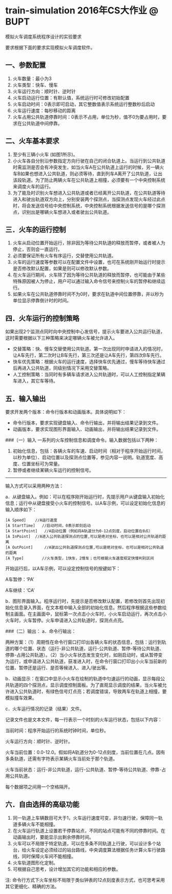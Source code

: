 # train-simulation 2016年CS大作业 @ BUPT

模拟火车调度系统程序设计的实验要求

要求根据下面的要求实现模拟火车调度软件。

## 一、参数配置

1.	火车数量：最小为3
2.	火车类型：快车、慢车
3.	火车运行方向：顺时针、逆时针
4.	火车启动运行位置：有默认值，系统运行时可修改初始配置
5.	火车启动时间：0表示即可启动，其它整数值表示系统运行整数秒后启动
6.	火车运行速度：每秒移动的距离
7.	火车占用公共轨道停靠时间：0表示不占用，单位为秒，值不0为要占用时，要求在公共轨道中间停靠。

## 二、火车基本要求

1. 至少有三辆小火车 (如图1所示)。
2. 小火车各自分别沿参数指定方向行驶在自己的闭合轨道上。当运行到公共轨道时需监测是否会有冲突发生，如当火车A在公共轨道上运行的时候，另一辆火车B如果也想进入公共轨道，则必须等待，直到列车A离开了公共轨道，让出该段轨道。为了防止两辆火车在公共轨道上相撞，必须要有一个中央控制系统来调度火车的运行。
3. 为了能及时识别火车想进入公共轨道或者已经离开公共轨道，在公共轨道等待进入和驶出轨道双方向上，分别安装两个探测点，当探测点发现火车经过此点时，将会发送信号给中央控制系统，中央控制系统根据发送信号的是哪个探测点，识别出是哪辆火车想进入或者驶出公共轨道。

## 三．火车的运行控制

1. 火车从启动位置开始运行，除非因为等待公共轨道的释放而暂停，或者被人为停止，否则会一直运行。
2. 必须要保证所有火车有序运行，交替使用公共轨道。
3. 火车的运行速度等参数可以在配置文件中设置，也可在系统刚开始运行时提示是否修改默认配置，如果是则可以修改默认参数。
4. 在火车运行期间，火车除了因为等待公共轨道的释放而暂停，也可能由于某些特殊原因被人为停止，用户可以通过输入命令信号来控制火车的暂停和继续运行。
5. 如果火车在公共轨道停靠时间不为0时，要求在轨道中间位置停靠，并以秒为单位显示停靠倒计时的时间。

## 四．火车运行的控制策略
如果出现2个监测点同时向中央控制中心发信号，提示火车要进入公共运行轨道，这时需要根据以下三种策略来决定哪辆火车被允许进入。

- 交替策略：快、慢车交替使用公共轨道。第一次出现同时申请进入的情况时，让A车先行，第二次时让B车先行，第三次还是让A车先行，第四次B车先行。
- 快车优先策略：根据火车的运行速度，选择快车优先通过，慢车等待快车通过后再进入公共轨道，同级别情况下采用交替策略。
- 人工控制策略：当同时有多辆车请求进入公共轨道时，可以人工控制指定某辆车进入，其它车等待。

## 五．输入输出
要求开发两个版本：命令行版本和动画版本。具体说明如下：

- 命令行版本，要求实现键盘输入、命令行输出，并将输出结果记录到文件。
- 动画版本，要求实现图形界面输入、动画输出，并将输出结果记录到文件。

###（一）输入
一系列的火车控制信息和调度命令。输入数据包括以下两种：

1. 初始化信息，包括：各辆火车的车速、启动时间（相对于程序开始运行时间，以秒为单位）、启动位置以及探测点位置等，参见内容一说明。轨道宽度、高度、位置坐标可为常量。
2. 暂停或者继续某辆火车运行的控制信号。

---
输入方式可以采用两种方法：

a．从键盘输入。例如：可以在程序刚开始运行时，先提示用户从键盘输入初始化信息；运行中从键盘接受小火车的控制信号。以A车示例，可以设定初始化信息的输入顺序如下：

    [A Speed]	 //A运行速度
    [A StartTime]   //启动时间，0表示即刻启动
    [A StartPoint]	 //A启动位置（例如将A轨道分为0-12点刻度，启动位置在0点）
    [A InPoint]	 //A进入公共轨道探测点的位置,可以是绝对坐标，也可以是相对公共轨道的距离
    [A OutPoint]	 //A驶出公共轨道探测点位置,可以是绝对坐标，也可以是相对公共轨道的距离
    [A Type]        //火车类型，1快车，2慢车；也可根据火车速度规定快慢判别区间

开始运行后，以A车示例，可以设定控制信号的按键如下：

A车暂停：‘PA’

A车继续：‘CA’
    
b．图形界面输入。程序运行时，先提示是否修改默认配置，若修改则首先出现初始化信息录入界面，在文本框中输入全部的初始化信息。然后程序根据这些参数绘制主画面。在主画面中，鼠标第一次点击小火车时，小火车启动运行，再次点击小火车时，火车暂停。火车申请进入公共轨道时，探测点点亮。

###（二）输出：
a．命令行输出：

两种方案：（1）周期性在命令行窗口打印出各辆火车的状态信息，包括：运行到轨道的哪个位置、状态（运行-非公共轨道，运行-公共轨道、暂停-等待公共轨道、停靠-占用公共轨道）。（2）当小火车状态发生变化时，如刚启动时，或从暂停变为运行，或申请进入公共轨道，获准进入时，在命令行窗口打印出小火车当前新的位置、暂停还是运行、是否等候进入、进入/驶出等。

b．动画显示：在窗口中显示小火车在绘制的轨道中匀速运行的动画，显示每段公共轨道的四个探测点，显示调度控制面板。为了直观显示调度的结果，当火车被允许进入公共轨道时，有绿色信号灯点亮；若调度错误，导致两车在轨道上相撞，要模拟撞车效果。

c．火车运行情况的记录（结果）文件。

记录文件也是文本文件，每一行表示一个时刻的火车运行状态，包括以下内容：

当前时间：程序开始运行的系统时钟时间，单位秒。

火车运行方向：顺时针、逆时针。

火车当前位置：0.0-12.0。假如将A轨道分为0-12点刻度，当前位置在几点。因有多条轨道，还需有字符表示某辆火车当前处于那个轨道。

火车当前状态：运行-非公共轨道，运行-公共轨道、暂停-等待公共轨道、停靠-占用公共轨道。

每个数据项之间用一个空格隔开。
    
## 六．自由选择的高级功能
1.	同一轨道上车辆数目可大于1，火车运行速度可变，非匀速行驶，保障同一轨道多辆火车不能相撞。
2.	在火车运行轨道上设置若干停靠站点，不同的站点可能有不同的停靠时间。在动画输出时，要能显示出剩余停靠时间。
3.	火车可以不局限于特定轨道，可以在多条不同轨道上行驶，可以设计多个站台，给火车设定必须经过的站台路线，中央调度算法根据任务计算火车行驶路线，同时保障火车间不能相撞。
4.	火车轨道图形化定制。
5.	可根据自己思考，设计增加其它的功能和相应的参数。

注: 命令行方式下火车坐标不局限于类似钟表的12点刻度表示方式，也可思考采用其它更细化、精确的方法。